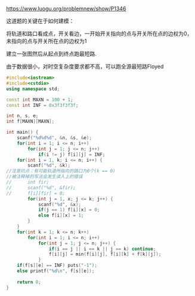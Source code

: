 https://www.luogu.org/problemnew/show/P1346

这道题的关键在于如何建模：

将轨道和路口看成点，开关看边，一开始开关指向的点与开关所在点的边权为0，未指向的点与开关所在点的边权为1

建立一张图然后从起点到终点跑最短路.

由于数据很小，对时空复杂度要求都不高，可以跑全源最短路Floyed

```c++
#include<iostream>
#include<cstdio>
using namespace std;

const int MAXN = 100 + 1;
const int INF = 0x3f3f3f3f;

int n, s, e;
int f[MAXN][MAXN];

int main() {
	scanf("%d%d%d", &n, &s, &e);
	for(int i = 1; i <= n; i++)
		for(int j = 1; j <= n; j++)
			if(i != j) f[i][j] = INF; 
	for(int i = 1, k; i <= n; i++) {
		scanf("%d", &k);
//注意坑点：有可能轨道所指向的路口为0个(k == 0)
//被注释掉的写法会发生读入上的错误
//		int fir;
//		scanf("%d", &fir);
//		f[i][fir] = 0;
		for(int j = 1, x; j <= k; j++) {
			scanf("%d", &x);
			if(j == 1) f[i][x] = 0;
			else f[i][x] = 1;
		}
	}
	for(int k = 1; k <= n; k++)
		for(int i = 1; i <= n; i++)
			for(int j = 1; j <= n; j++) {
				if(i == j || i == k || j == k) continue;
				f[i][j] = min(f[i][j], f[i][k] + f[k][j]);
			}
	if(f[s][e] == INF) puts("-1");
	else printf("%d\n", f[s][e]);
	
	return 0;
}
```
